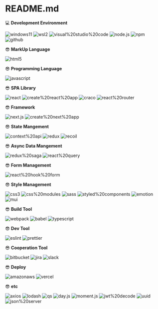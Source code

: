 # README.md

💻 **Development Environment**

![windows11](https://img.shields.io/badge/windows11-000000?style=for-the-badge&logo=windows11&logoColor=0078D4)
![wsl2](https://img.shields.io/badge/wsl2-000000?style=for-the-badge&logo=wsl2)
![visual%20studio%20code](https://img.shields.io/badge/visual%20studio%20code-000000?style=for-the-badge&logo=visual%20studio%20code&logoColor=007ACC)
![node.js](https://img.shields.io/badge/node.js-000000?style=for-the-badge&logo=node.js)
![npm](https://img.shields.io/badge/npm-000000?style=for-the-badge&logo=npm)
![github](https://img.shields.io/badge/github-000000?style=for-the-badge&logo=github)

😎 **MarkUp Language**

![html5](https://img.shields.io/badge/html5-000000?style=for-the-badge&logo=html5)

😎 **Programming Language**

![javascript](https://img.shields.io/badge/javascript-000000?style=for-the-badge&logo=javascript)

😎 **SPA Library**

![react](https://img.shields.io/badge/react-000000?style=for-the-badge&logo=react)
![create%20react%20app](https://img.shields.io/badge/create%20react%20app-000000?style=for-the-badge&logo=create%20react%20app)
![craco](https://img.shields.io/badge/craco-000000?style=for-the-badge&logo=craco)
![react%20router](https://img.shields.io/badge/react%20router-000000?style=for-the-badge&logo=react%20router)

😎 **Framework**

![next.js](https://img.shields.io/badge/next.js-000000?style=for-the-badge&logo=next.js)
![create%20next%20app](https://img.shields.io/badge/create%20next%20app-000000?style=for-the-badge&logo=create%20next%20app)

😎 **State Mangement**

![context%20api](https://img.shields.io/badge/context%20api-000000?style=for-the-badge&logo=context%20api)
![redux](https://img.shields.io/badge/redux-000000?style=for-the-badge&logo=redux&logoColor=764ABC)
![recoil](https://img.shields.io/badge/recoil-000000?style=for-the-badge&logo=recoil&logoColor=764ABC)

😎 **Async Data Mangement**

![redux%20saga](https://img.shields.io/badge/redux%20saga-000000?style=for-the-badge&logo=redux%20saga&logoColor=999999)
![react%20query](https://img.shields.io/badge/react%20query-000000?style=for-the-badge&logo=react%20query)

😎 **Form Management**

![react%20hook%20form](https://img.shields.io/badge/react%20hook%20form-000000?style=for-the-badge&logo=react%20hook%20form)

😎 **Style Management**

![css3](https://img.shields.io/badge/css3-000000?style=for-the-badge&logo=css3&logoColor=5A29E4)
![css%20modules](https://img.shields.io/badge/css%20modules-000000?style=for-the-badge&logo=css%20modules)
![sass](https://img.shields.io/badge/sass-000000?style=for-the-badge&logo=sass)
![styled%20components](https://img.shields.io/badge/styled%20components-000000?style=for-the-badge&logo=styled%20components)
![emotion](https://img.shields.io/badge/emotion-000000?style=for-the-badge&logo=emotion)
![mui](https://img.shields.io/badge/mui-000000?style=for-the-badge&logo=mui)

😎 **Build Tool**

![webpack](https://img.shields.io/badge/webpack-000000?style=for-the-badge&logo=webpack)
![babel](https://img.shields.io/badge/babel-000000?style=for-the-badge&logo=babel)
![typescript](https://img.shields.io/badge/typescript-000000?style=for-the-badge&logo=typescript)

😎 **Dev Tool**

![eslint](https://img.shields.io/badge/eslint-000000?style=for-the-badge&logo=eslint&logoColor=4B32C3)
![prettier](https://img.shields.io/badge/prettier-000000?style=for-the-badge&logo=prettier)

😎 **Cooperation Tool**

![bitbucket](https://img.shields.io/badge/bitbucket-000000?style=for-the-badge&logo=bitbucket&logoColor=0052CC)
![jira](https://img.shields.io/badge/jira-000000?style=for-the-badge&logo=jira&logoColor=0052CC)
![slack](https://img.shields.io/badge/slack-000000?style=for-the-badge&logo=slack&logoColor=4A154B)

😎 **Deploy**

![amazonaws](https://img.shields.io/badge/prettier-000000?style=for-the-badge&logo=amazonaws&logoColor=232F3E)
![vercel](https://img.shields.io/badge/prettier-000000?style=for-the-badge&logo=vercel&logoColor=000000)

😎 **etc**

![axios](https://img.shields.io/badge/axios-000000?style=for-the-badge&logo=axios&logoColor=5A29E4)
![lodash](https://img.shields.io/badge/lodash-000000?style=for-the-badge&logo=lodash)
![qs](https://img.shields.io/badge/qs-000000?style=for-the-badge&logo=qs)
![day.js](https://img.shields.io/badge/day.js-000000?style=for-the-badge&logo=day.js)
![moment.js](https://img.shields.io/badge/moment.js-000000?style=for-the-badge&logo=moment.js)
![jwt%20decode](https://img.shields.io/badge/jwt%20decode-000000?style=for-the-badge&logo=jwt%20decode&logoColor=5A29E4)
![uuid](https://img.shields.io/badge/uuid-000000?style=for-the-badge&logo=uuid&logoColor=5A29E4)
![json%20server](https://img.shields.io/badge/json%20server-000000?style=for-the-badge&logo=json%20server&logoColor=5A29E4)
